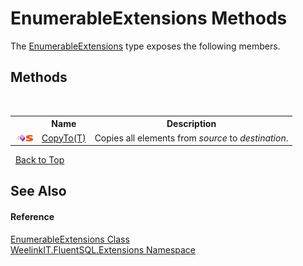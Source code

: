 # EnumerableExtensions Methods
 

The <a href="054db5f5-fac3-076c-701e-da9b60c19eb6">EnumerableExtensions</a> type exposes the following members.


## Methods
&nbsp;<table><tr><th></th><th>Name</th><th>Description</th></tr><tr><td>![Public method](media/pubmethod.gif "Public method")![Static member](media/static.gif "Static member")</td><td><a href="3b003dff-133c-d562-ef9a-1430886d0fc3">CopyTo(T)</a></td><td>
Copies all elements from *source* to *destination*.</td></tr></table>&nbsp;
<a href="#enumerableextensions-methods">Back to Top</a>

## See Also


#### Reference
<a href="054db5f5-fac3-076c-701e-da9b60c19eb6">EnumerableExtensions Class</a><br /><a href="f0ab3f77-2361-5cc3-dd7e-779aa5fda5a5">WeelinkIT.FluentSQL.Extensions Namespace</a><br />